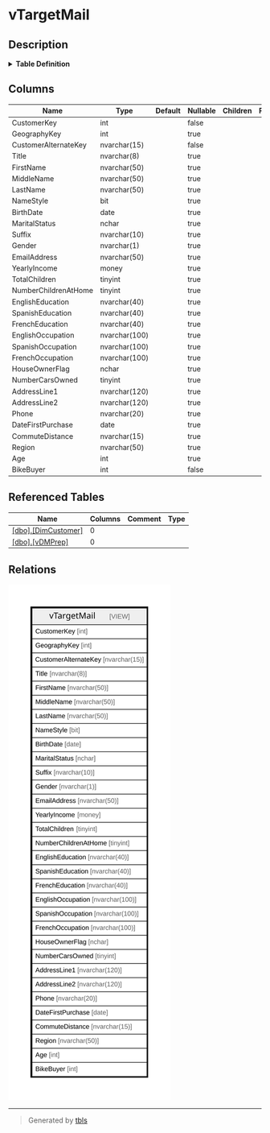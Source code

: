 # vTargetMail

## Description

<details>
<summary><strong>Table Definition</strong></summary>

```sql

-- vTargetMail supports targeted mailing data model
-- Uses vDMPrep to determine if a customer buys a bike and joins to DimCustomer
CREATE VIEW [dbo].[vTargetMail] 
AS
    SELECT
        c.[CustomerKey], 
        c.[GeographyKey], 
        c.[CustomerAlternateKey], 
        c.[Title], 
        c.[FirstName], 
        c.[MiddleName], 
        c.[LastName], 
        c.[NameStyle], 
        c.[BirthDate], 
        c.[MaritalStatus], 
        c.[Suffix], 
        c.[Gender], 
        c.[EmailAddress], 
        c.[YearlyIncome], 
        c.[TotalChildren], 
        c.[NumberChildrenAtHome], 
        c.[EnglishEducation], 
        c.[SpanishEducation], 
        c.[FrenchEducation], 
        c.[EnglishOccupation], 
        c.[SpanishOccupation], 
        c.[FrenchOccupation], 
        c.[HouseOwnerFlag], 
        c.[NumberCarsOwned], 
        c.[AddressLine1], 
        c.[AddressLine2], 
        c.[Phone], 
        c.[DateFirstPurchase], 
        c.[CommuteDistance], 
        x.[Region], 
        x.[Age], 
        CASE x.[Bikes] 
            WHEN 0 THEN 0 
            ELSE 1 
        END AS [BikeBuyer]
    FROM
        [dbo].[DimCustomer] c INNER JOIN (
            SELECT
                [CustomerKey]
                ,[Region]
                ,[Age]
                ,Sum(
                    CASE [EnglishProductCategoryName] 
                        WHEN 'Bikes' THEN 1 
                        ELSE 0 
                    END) AS [Bikes]
            FROM
                [dbo].[vDMPrep] 
            GROUP BY
                [CustomerKey]
                ,[Region]
                ,[Age]
            ) AS [x]
        ON c.[CustomerKey] = x.[CustomerKey]
;


```

</details>

## Columns

| Name | Type | Default | Nullable | Children | Parents | Comment |
| ---- | ---- | ------- | -------- | -------- | ------- | ------- |
| CustomerKey | int |  | false |  |  |  |
| GeographyKey | int |  | true |  |  |  |
| CustomerAlternateKey | nvarchar(15) |  | false |  |  |  |
| Title | nvarchar(8) |  | true |  |  |  |
| FirstName | nvarchar(50) |  | true |  |  |  |
| MiddleName | nvarchar(50) |  | true |  |  |  |
| LastName | nvarchar(50) |  | true |  |  |  |
| NameStyle | bit |  | true |  |  |  |
| BirthDate | date |  | true |  |  |  |
| MaritalStatus | nchar |  | true |  |  |  |
| Suffix | nvarchar(10) |  | true |  |  |  |
| Gender | nvarchar(1) |  | true |  |  |  |
| EmailAddress | nvarchar(50) |  | true |  |  |  |
| YearlyIncome | money |  | true |  |  |  |
| TotalChildren | tinyint |  | true |  |  |  |
| NumberChildrenAtHome | tinyint |  | true |  |  |  |
| EnglishEducation | nvarchar(40) |  | true |  |  |  |
| SpanishEducation | nvarchar(40) |  | true |  |  |  |
| FrenchEducation | nvarchar(40) |  | true |  |  |  |
| EnglishOccupation | nvarchar(100) |  | true |  |  |  |
| SpanishOccupation | nvarchar(100) |  | true |  |  |  |
| FrenchOccupation | nvarchar(100) |  | true |  |  |  |
| HouseOwnerFlag | nchar |  | true |  |  |  |
| NumberCarsOwned | tinyint |  | true |  |  |  |
| AddressLine1 | nvarchar(120) |  | true |  |  |  |
| AddressLine2 | nvarchar(120) |  | true |  |  |  |
| Phone | nvarchar(20) |  | true |  |  |  |
| DateFirstPurchase | date |  | true |  |  |  |
| CommuteDistance | nvarchar(15) |  | true |  |  |  |
| Region | nvarchar(50) |  | true |  |  |  |
| Age | int |  | true |  |  |  |
| BikeBuyer | int |  | false |  |  |  |

## Referenced Tables

| Name | Columns | Comment | Type |
| ---- | ------- | ------- | ---- |
| [[dbo].[DimCustomer]](%5Bdbo%5D.%5BDimCustomer%5D.md) | 0 |  |  |
| [[dbo].[vDMPrep]](%5Bdbo%5D.%5BvDMPrep%5D.md) | 0 |  |  |

## Relations

![er](vTargetMail.svg)

---

> Generated by [tbls](https://github.com/k1LoW/tbls)

